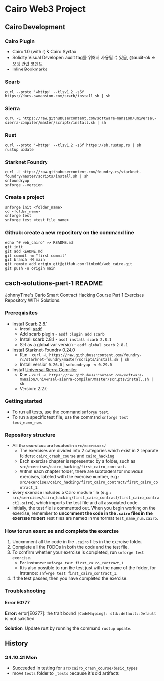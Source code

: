 # Cairo Web3 Project

## Cairo Development
### Cairo Plugin
  - Cairo 1.0 (with r) & Cairo Syntax
  - Solidity Visual Developer: audit tag를 위해서 사용될 수 있음, @audit-ok ⇐ 오딧 관련 코멘트
  - Inline Bookmarks
### Scarb
```
curl --proto '=https' --tlsv1.2 -sSf https://docs.swmansion.com/scarb/install.sh | sh
```

### Sierra
```
curl -L https://raw.githubusercontent.com/software-mansion/universal-sierra-compiler/master/scripts/install.sh | sh
```
### Rust
```
curl --proto '=https' --tlsv1.2 -sSf https://sh.rustup.rs | sh
rustup update
```

### Starknet Foundry
```
curl -L https://raw.githubusercontent.com/foundry-rs/starknet-foundry/master/scripts/install.sh | sh
snfoundryup
snforge --version
```

### Create a project 
```
snforge init <folder_name>
cd <folder_name>
snforge test
snforge test <test_file_name>
```

### Github: create a new repository on the command line
```
echo "# web_cairo" >> README.md
git init
git add README.md
git commit -m "first commit"
git branch -M main
git remote add origin git@github.com:linked0/web_cairo.git
git push -u origin main
```


## csch-solutions-part-1 README

JohnnyTime's Cario Smart Contract Hacking Course Part 1 Exercises Repository WITH Solutions.

### Prerequisites

- Install [Scarb 2.8.1](https://docs.swmansion.com/scarb/download.html#preview-version)
  - Install [asdf](https://asdf-vm.com/guide/getting-started.html)
  - Add scarb plugin - `asdf plugin add scarb`
  - Install scarb 2.8.1 - `asdf install scarb 2.8.1`
  - Set as a global var version - `asdf global scarb 2.8.1`
- Install [Starknet-Foundry 0.24.0](https://github.com/foundry-rs/starknet-foundry)
  - Run - `curl -L https://raw.githubusercontent.com/foundry-rs/starknet-foundry/master/scripts/install.sh | sh`
  - Install version `0.26.0` | `snfoundryup -v 0.29.0`
- Install [Universal Sierra Compiler](https://github.com/software-mansion/universal-sierra-compiler)
  - Run - `curl -L https://raw.githubusercontent.com/software-mansion/universal-sierra-compiler/master/scripts/install.sh | sh`
  - Version: 2.2.0

### Getting started

- To run all tests, use the command `snforge test`.
- To run a specific test file, use the command `snforge test test_name_num`.

### Repository structure

- All the exercises are located in `src/exercises/`
  - The exercises are divided into 2 categories which exist in 2 separate folders: `cairo_crash_course` and `cairo_hacking`
  - Each exercise chapter is represented by a folder, such as `src/exercises/cairo_hacking/first_cairo_contract`.
  - Within each chapter folder, there are subfolders for individual exercises, labeled with the exercise number, e.g.: `src/exercises/cairo_hacking/first_cairo_contract/first_cairo_contract_1`.
- Every exercise includes a Cairo module file (e.g.: `src/exercises/cairo_hacking/first_cairo_contract/first_cairo_contract1.cairo`), which imports the test file and all associated code.
- Initially, the test file is commented out. When you begin working on the exercise, remember to **uncomment the code in the `.cairo` files in the exercise folder!**
  Test files are named in the format `test_name_num.cairo`.

### How to run exercise and complete the exercise

1. Uncomment all the code in the `.cairo` files in the exercise folder.
2. Complete all the TODOs in both the code and the test file.
3. To confirm whether your exercise is completed, run `snforge test exercise`.
   - For instance: `snforge test first_cairo_contract_1`.
   - It is also possible to run the test just with the name of the folder, for instance: `snforge test first_cairo_contract_1`.
4. If the test passes, then you have completed the exercise.

### Troubleshooting

#### Error E0277

**Error:**
error[E0277]: the trait bound `[CodeMapping]: std::default::Default` is not satisfied

**Solution:**
Update rust by running the command `rustup update`.


## History
### 24.10.21 Mon
- Succeeded in testing for `src/cairo_crash_course/basic_types`
- move `tests` folder to `_tests` because it's old artifacts
